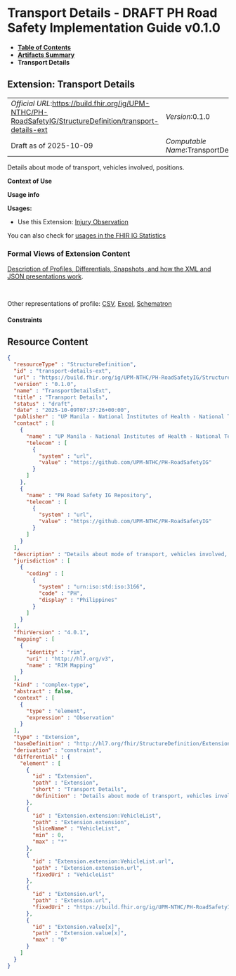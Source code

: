 # Transport Details - DRAFT PH Road Safety Implementation Guide v0.1.0

* [**Table of Contents**](toc.md)
* [**Artifacts Summary**](artifacts.md)
* **Transport Details**

## Extension: Transport Details 

| | |
| :--- | :--- |
| *Official URL*:https://build.fhir.org/ig/UPM-NTHC/PH-RoadSafetyIG/StructureDefinition/transport-details-ext | *Version*:0.1.0 |
| Draft as of 2025-10-09 | *Computable Name*:TransportDetailsExt |

Details about mode of transport, vehicles involved, positions.

**Context of Use**

**Usage info**

**Usages:**

* Use this Extension: [Injury Observation](StructureDefinition-RS-Observation.md)

You can also check for [usages in the FHIR IG Statistics](https://packages2.fhir.org/xig/example.fhir.ph.roadsafety|current/StructureDefinition/transport-details-ext)

### Formal Views of Extension Content

 [Description of Profiles, Differentials, Snapshots, and how the XML and JSON presentations work](http://build.fhir.org/ig/FHIR/ig-guidance/readingIgs.html#structure-definitions). 

 

Other representations of profile: [CSV](StructureDefinition-transport-details-ext.csv), [Excel](StructureDefinition-transport-details-ext.xlsx), [Schematron](StructureDefinition-transport-details-ext.sch) 

#### Constraints



## Resource Content

```json
{
  "resourceType" : "StructureDefinition",
  "id" : "transport-details-ext",
  "url" : "https://build.fhir.org/ig/UPM-NTHC/PH-RoadSafetyIG/StructureDefinition/transport-details-ext",
  "version" : "0.1.0",
  "name" : "TransportDetailsExt",
  "title" : "Transport Details",
  "status" : "draft",
  "date" : "2025-10-09T07:37:26+00:00",
  "publisher" : "UP Manila - National Institutes of Health - National Telehealth Center",
  "contact" : [
    {
      "name" : "UP Manila - National Institutes of Health - National Telehealth Center",
      "telecom" : [
        {
          "system" : "url",
          "value" : "https://github.com/UPM-NTHC/PH-RoadSafetyIG"
        }
      ]
    },
    {
      "name" : "PH Road Safety IG Repository",
      "telecom" : [
        {
          "system" : "url",
          "value" : "https://github.com/UPM-NTHC/PH-RoadSafetyIG"
        }
      ]
    }
  ],
  "description" : "Details about mode of transport, vehicles involved, positions.",
  "jurisdiction" : [
    {
      "coding" : [
        {
          "system" : "urn:iso:std:iso:3166",
          "code" : "PH",
          "display" : "Philippines"
        }
      ]
    }
  ],
  "fhirVersion" : "4.0.1",
  "mapping" : [
    {
      "identity" : "rim",
      "uri" : "http://hl7.org/v3",
      "name" : "RIM Mapping"
    }
  ],
  "kind" : "complex-type",
  "abstract" : false,
  "context" : [
    {
      "type" : "element",
      "expression" : "Observation"
    }
  ],
  "type" : "Extension",
  "baseDefinition" : "http://hl7.org/fhir/StructureDefinition/Extension",
  "derivation" : "constraint",
  "differential" : {
    "element" : [
      {
        "id" : "Extension",
        "path" : "Extension",
        "short" : "Transport Details",
        "definition" : "Details about mode of transport, vehicles involved, positions."
      },
      {
        "id" : "Extension.extension:VehicleList",
        "path" : "Extension.extension",
        "sliceName" : "VehicleList",
        "min" : 0,
        "max" : "*"
      },
      {
        "id" : "Extension.extension:VehicleList.url",
        "path" : "Extension.extension.url",
        "fixedUri" : "VehicleList"
      },
      {
        "id" : "Extension.url",
        "path" : "Extension.url",
        "fixedUri" : "https://build.fhir.org/ig/UPM-NTHC/PH-RoadSafetyIG/StructureDefinition/transport-details-ext"
      },
      {
        "id" : "Extension.value[x]",
        "path" : "Extension.value[x]",
        "max" : "0"
      }
    ]
  }
}

```

